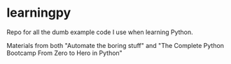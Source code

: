 # learningpy
Repo for all the dumb example code I use when learning Python.

Materials from both "Automate the boring stuff" and "The Complete Python Bootcamp From Zero to Hero in Python"
